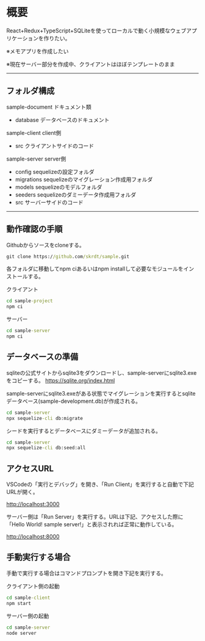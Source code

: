 # 概要

React+Redux+TypeScript+SQLiteを使ってローカルで動く小規模なウェブアプリケーションを作りたい。

※メモアプリを作成したい

※現在サーバー部分を作成中、クライアントはほぼテンプレートのまま

******************************************

## フォルダ構成

sample-document ドキュメント類

- database データベースのドキュメント

sample-client client側

- src クライアントサイドのコード

sample-server server側

- config sequelizeの設定フォルダ
- migrations sequelizeのマイグレーション作成用フォルダ
- models sequelizeのモデルフォルダ
- seeders sequelizeのダミーデータ作成用フォルダ
- src サーバーサイドのコード

******************************************

## 動作確認の手順

Githubからソースをcloneする。

```bat
git clone https://github.com/skrdt/sample.git
```

各フォルダに移動してnpm ciあるいはnpm installして必要なモジュールをインストールする。

クライアント

```bat
cd sample-project
npm ci
```

サーバー

```bat
cd sample-server
npm ci
```

## データベースの準備

sqliteの公式サイトからsqlite3をダウンロードし、sample-serverにsqlite3.exeをコピーする。
<https://sqlite.org/index.html>

sample-serverにsqlite3.exeがある状態でマイグレーションを実行するとsqliteデータベース(sample-development.db)が作成される。

```bat
cd sample-server
npx sequelize-cli db:migrate
```

シードを実行するとデータベースにダミーデータが追加される。

```bat
cd sample-server
npx sequelize-cli db:seed:all
```

## アクセスURL

VSCodeの「実行とデバッグ」を開き、「Run Client」を実行すると自動で下記URLが開く。

<http://localhost:3000>

サーバー側は「Run Server」を実行する。URLは下記、アクセスした際に「Hello World! sample server!」と表示されれば正常に動作している。

<http://localhost:8000>

## 手動実行する場合

手動で実行する場合はコマンドプロンプトを開き下記を実行する。

クライアント側の起動

```bat
cd sample-client
npm start
```

サーバー側の起動

```bat
cd sample-server
node server
```
